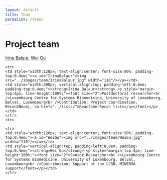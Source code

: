 ```yaml
---
layout: default
title: Team
permalink: /team/
---
```


# Project team

[Irina Balaur](#IrinaBalaur), [Wei Gu](#WeiGu)   



    <tr>
    <td style="width:120px; text-align:center; font-size:90%; padding-top:0.4em;"><a id="IrinaBalaur"><img src="../images/team/IrinaBalaur.jpg" width="110"/></a></td>
    <td style="width:300px; vertical-align:top; padding-left:0.8em; padding-top:0.4em;"><strong>Irina Balaur</strong> <p style="margin-top:4px; line-height:100%;"><font size="2">Postdoctoral researcher<br />Luxembourg Centre for Systems Biomedicine, University of Luxembourg, Belval, Luxembourg<br />Contribution: Project coordination, Recon2Neo4j, <a href="../lists/">Reactome-Recon lists</a></font></p></td>
    </tr>
    <tr>
    
    <tr>
    <td style="width:120px; text-align:center; font-size:90%; padding-top:0.4em;"><a id="WeiGu"><img src="../images/team/WeiGu.jpg" width="110"/></a></td>
    <td style="vertical-align:top; padding-left:0.8em; padding-top:0.4em;"><strong>Wei Gu</strong> <p style="margin-top:4px; line-height:100%;"><font size="2">Senior Researcher<br />Luxembourg Centre for Systems Biomedicine, University of Luxembourg, Belval, Luxembourg<br />Contribution: Support at the LCSB, MINERVA support</font></p></td>
    </tr>


<br />


